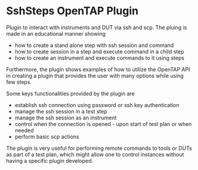 # SshSteps OpenTAP Plugin

Plugin to interact with instruments and DUT via ssh and scp.
The pluing is made in an educational manner showing
*  how to create a stand alone step with ssh session and command
*  how to create session in a step and execute command in a child step
*  how to create an instrument and execute commands to it using steps 

Furthermore, the plugin shows examples of how to utilize the OpenTAP API in creating a plugin that provides the user with many options while using few steps.

Some keys functionalities provided by the plugin are
*  establish ssh connection using password or ssh key authentication
*  manage the ssh session in a test step
*  manage the ssh session as an instrument
*  control when the connection is opened - upon start of test plan or when needed
*  perform basic scp actions

The plugin is very useful for performing remote commands to tools or DUTs as part of a test plan, which might allow one to control instances without having a specific plugin developed.
